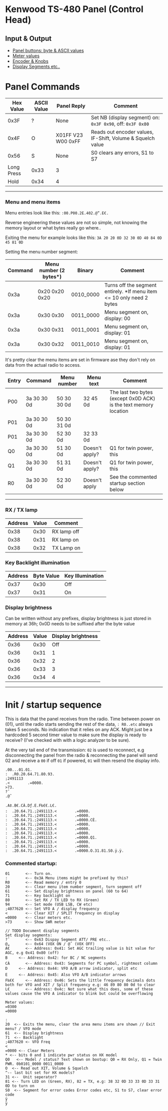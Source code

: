 ﻿# Kenwood TS-480 Panel (Control Head)

## Input & Output
* [Panel buttons: byte & ASCII values](https://github.com/stianeklund/TS-480-Panel/blob/main/Panel/Buttons.md)
* [Meter values](https://github.com/stianeklund/TS-480-Panel/blob/main/Panel/S-Meter_UART-RX.md)
* [Encoder & Knobs](https://github.com/stianeklund/TS-480-Panel/blob/main/Panel/Encoders.md)
* [Display Segments etc..](https://github.com/stianeklund/TS-480-Panel/blob/main/Panel/Display.md)


# Panel Commands

| Hex Value  | ASCII Value | Panel Reply        | Comment                                                    |
|------------|-------------|--------------------|------------------------------------------------------------|
| 0x3F       | ?           | None               | Set NB (display segment) on: `0x3F 0x90`, off: `0x3F 0x80` |
| 0x4F       | O           | X01FF V23 W00 0xFF | Reads out encoder values, IF-Shift, Volume & Squelch value |
| 0x56       | S           | None               | S0 clears any errors, S1 to S7                             |
| Long Press | 0x33        | 3                  |                                                            |
| Hold       | 0x34        | 4                  |                                                            |

---

### Menu and menu items

Menu entries look like this: `:00.P00.2E.402.@”.E€.`

Reverse engineering these values are not so simple, not knowing the memory layout or what bytes really go where..

Exiting the menu for example looks like this: `3A 20 20 0D 32 30 0D 40 84 0D 45 81 0D`

Setting the menu number segment:

| Command | Menu number (2 bytes*) | Binary    | Comment                                                               |
|---------|------------------------|-----------|-----------------------------------------------------------------------|
| 0x3a    | 0x20 0x20 0x20         | 0010_0000 | Turns off the segment entirely. *If menu item <= 10 only need 2 bytes |
| 0x3a    | 0x30 0x30              | 0011_0000 | Menu segment on, display: 00                                          |
| 0x3a    | 0x30 0x31              | 0011_0001 | Menu segment on, display: 01                                          |
| 0x3a    | 0x30 0x32              | 0011_0010 | Menu segment on, display: 01                                          |

It's pretty clear the menu items are set in firmware ase they don't rely on data from the actual radio to access.

| Entry | Command     | Menu number | Menu text      | Comment                                                          |
|-------|-------------|-------------|----------------|------------------------------------------------------------------|
| P00   | 3a 30 30 0d | 50 30 30 0d | 32 45 0d       | The last two bytes (except 0x0D ACK) is the text memory location |
| P01   | 3a 30 30 0d | 50 30 31 0d |                |                                                                  |
| P01   | 3a 30 30 0d | 52 30 0d    | 32 33 0d       |                                                                  |
| Q0    | 3a 30 30 0d | 51 30 0d    | Doesn't apply? | Q1 for twin power, this                                          |
| Q1    | 3a 30 30 0d | 51 31 0d    | Doesn't apply? | Q1 for twin power, this                                          |
| R0    | 3a 30 30 0d | 52 30 0d    | Doesn't apply  | See the commented startup section below                          |

---

### RX / TX lamp

| Address | Value | Comment     |
|---------|-------|-------------|
| 0x38    | 0x30  | RX lamp off |
| 0x38    | 0x31  | RX lamp on  |
| 0x38    | 0x32  | TX Lamp on  |


### Key Backlight illumination

| Address | Byte Value | Key Illumination |
|---------|------------|------------------|
| 0x37    | 0x30       | Off              |
| 0x37    | 0x31       | On               |


### Display brightness

Can be written without any prefixes, display brightness is just stored in memory at 36h; 0x0D needs to be suffixed after the byte value

| Address | Value | Display brightness |
|---------|-------|--------------------|
| 0x36    | 0x30  | Off                |
| 0x36    | 0x31  | 1                  |
| 0x36    | 0x32  | 2                  |
| 0x36    | 0x33  | 3                  |
| 0x36    | 0x34  | 4                  |

---

# Init / startup sequence
This is data that the panel receives from the radio. 
Time between power on (01), until the radio starts sending the rest of the data, `: R0..etc` always takes 5 seconds. No indication that it relies on any ACK.
Might just be a hardcoded 5 second timer value to make sure the display is ready to receive? (I've checked with with a logic analyzer to be sure).

At the very tail end of the transmission:
`02` is used to reconnect, e.g disconnecting the panel from the radio & reconnecting the panel will send 02 and receive a `00` if off `01` if powered, `01` will then resend the display info.

```
.00...01.01.
:  .R0.20.64.71.80.93.
;2491113
.<        .=0000.
>73.
?ˆ
.@ˆ

.A‡.B€.CÀ.Dƒ.E.F‰€€.L€.
:  .20.64.71.;2491113.<        .=0000.
:  .20.64.71.;2491113.<        .=0000.
:  .20.64.71.;2491113.<        .=0000.CÈ.
:  .20.64.71.;2491113.<        .=0000.
:  .20.64.71.;2491113.<        .=0000.
:  .20.64.71.;2491113.<        .=0000.
:  .20.64.71.;2491113.<        .=0000.Q1.
:  .20.64.71.;2491113.<        .=0000.
:  .20.64.71.;2491113.<        .=0000.
:  .20.64.71.;2491113.<        .=0000.O.31.81.S0.ÿ.ÿ.
```

### Commented startup:
```
01       <-- Turn on. 
:        <-- 0x3A Menu items might be prefixed by this?
R0       <-- Read memory / entry 0
20       <-- Clear menu item number segment, turn segment off
61       <-- Set display brightness on panel (60 to 64)
71       <-- Key backlight on
80       <-- Set RX / TX LED to RX (Green)
94       <-- Set mode (USB LSB, CW etc)
;4077620 <-- Set VFO A / display frequency
<        <-- Clear XIT / SPLIT frequency on display
=0000    <-- Clear meters etc.
>73      <-- Show SWR meter

// TODO Document display segments
Set display segments:
?ˆ       <-- 0x63 Dispay Segment ATT/ PRE etc..
@„       <-- 0x64 (VOX ON / @ˆ (VOX OFF)
A€       <-- Address: 0x41: Set AGC trailing value is bit value for AGC, e.g 0x41 0x80 (off)
B     <-- Address: 0x42: for BC / NC segments
CÀ       <-- Address: 0x43: Segments for PC symbol, rightmost column
D     <-- Address: 0x44: VFO A/B arrow indicator, split etc
E     <-- Address: 0x45: Also VFO A/B indicator arrows
F‰€€     <-- Address: 0x46: Sets the little frequency decimals dots both for VFO and XIT / Split frequency e.g: 46 89 80 80 0d to clear
L€       <-- Address: 0x4c: Not sure what this does, some of these values cause the VFO A indicator to blink but could be overflowing

Meter values:
=0300
=0000

:  
20  <-- Exits the menu, clear the area menu items are shown // Exit menu? / VFO mode
61  <-- Display brightness
71  <-- Backlight
;4077620 <- VFO Freq
<        
=0000 <-- Clear Meters                                                                         * <-- bits 0 and 1 indicate pwr status on HX model
Q0   <-- Model / status? Text shown on bootup: Q0 = RX Only, Q1 = Twin PWR. 0b0101_0000 0011_0000
O  <-- Read out XIT, Volume & Squelch                                                 ^-- last bit set for HX models?         
31 <--  Unit seperator?
81 <-- Turn LED on (Green, RX), 82 = TX, e.g: 38 32 0D 33 33 0D 33 31 0D to turn on
S0  <-- Segment for error codes Error codes etc, S1 to S7, clear error code
ÿ
ÿ
```